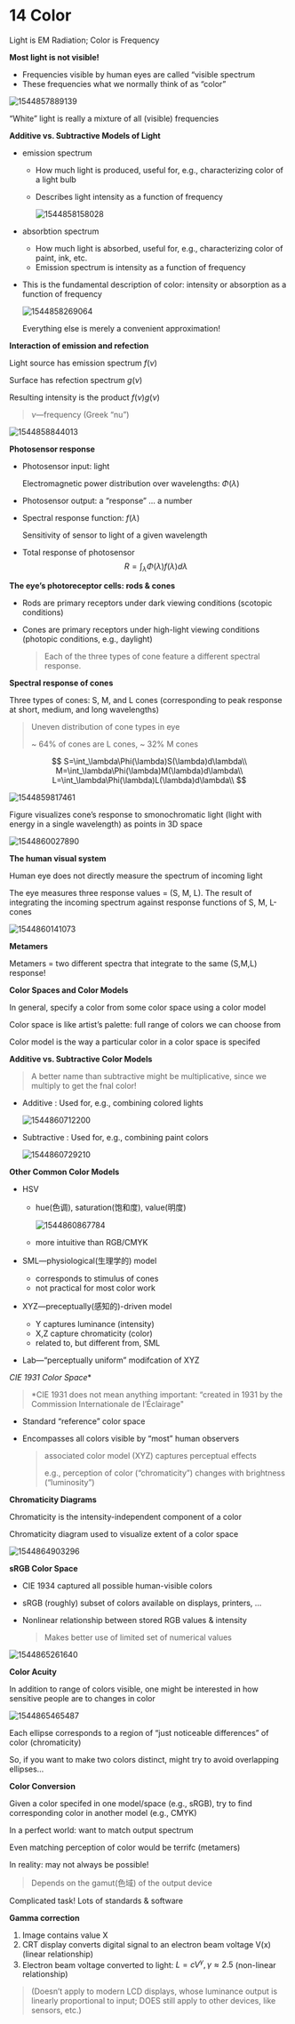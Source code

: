 # 14 Color

Light is EM Radiation; Color is Frequency 

**Most light is not visible!**

- Frequencies visible by human eyes are called “visible spectrum 
- These frequencies what we normally think of as “color” 

![1544857889139](assets/1544857889139.jpg)

“White” light is really a mixture of all (visible) frequencies 

**Additive vs. Subtractive Models of Light**

- emission  spectrum

  - How much light is produced, useful for, e.g., characterizing color of a light bulb 

  - Describes light intensity as a function of frequency 

    ![1544858158028](assets/1544858158028.jpg)

- absorbtion spectrum

  - How much light is absorbed, useful for, e.g., characterizing color of paint, ink, etc. 
  - Emission spectrum is intensity as a function of frequency 

- This is the fundamental description of color: intensity or absorption as a function of frequency 

  ![1544858269064](assets/1544858269064.jpg)

  Everything else is merely a convenient approximation! 

**Interaction of emission and refection**

Light source has emission spectrum $f(\nu)$

Surface has refection spectrum $g(\nu)$

Resulting intensity is the product  $f(\nu)g(\nu)$

> $\nu$—frequency (Greek “nu”) 

![1544858844013](assets/1544858844013.jpg)

**Photosensor response**

- Photosensor input: light 

  Electromagnetic power distribution over wavelengths: $\Phi(\lambda)$

- Photosensor output: a “response” … a number 

- Spectral response function: $f(\lambda)$

  Sensitivity of sensor to light of a given wavelength 

- Total response of photosensor 
  $$
  R=\int_\lambda{\Phi}(\lambda)f(\lambda)d\lambda
  $$


**The eye’s photoreceptor cells: rods & cones**

- Rods are primary receptors under dark viewing conditions (scotopic conditions) 

- Cones are primary receptors under high-light viewing conditions (photopic conditions, e.g., daylight) 

  > Each of the three types of cone feature a different spectral response. 

**Spectral response of cones**

Three types of cones: S, M, and L cones (corresponding to peak response at short, medium, and long wavelengths) 

> Uneven distribution of cone types in eye 
>
> ~ 64% of cones are L cones, ~ 32% M cones 

$$
S=\int_\lambda\Phi(\lambda)S(\lambda)d\lambda\\
M=\int_\lambda\Phi(\lambda)M(\lambda)d\lambda\\
L=\int_\lambda\Phi(\lambda)L(\lambda)d\lambda\\
$$

![1544859817461](assets/1544859817461.jpg)

Figure visualizes cone’s response to smonochromatic light (light with energy in a single wavelength) as points in 3D space 

![1544860027890](assets/1544860027890.jpg)

**The human visual system**

Human eye does not directly measure the spectrum of incoming light 

The eye measures three response values = (S, M, L). The result of integrating the incoming spectrum against response functions of S, M, L-cones 

![1544860141073](assets/1544860141073.jpg)

**Metamers**

Metamers = two different spectra that integrate to the same (S,M,L) response! 

**Color Spaces and Color Models**

In general, specify a color from some color space using a color model 

Color space is like artist’s palette: full range of colors we can choose from

Color model is the way a particular color in a color space is specifed 

**Additive vs. Subtractive Color Models**

> A better name than subtractive might be multiplicative, since we multiply to get the fnal color! 

- Additive : Used for, e.g., combining colored lights 

  ![1544860712200](assets/1544860712200.jpg)

- Subtractive : Used for, e.g., combining paint colors 

  ![1544860729210](assets/1544860729210.jpg)

**Other Common Color Models**

- HSV

  - hue(色调), saturation(饱和度), value(明度) 

    ![1544860867784](assets/1544860867784.jpg)

  - more intuitive than RGB/CMYK 

- SML—physiological(生理学的) model

  - corresponds to stimulus of cones 
  - not practical for most color work 

- XYZ—preceptually(感知的)-driven model 

  - Y captures luminance (intensity) 
  - X,Z capture chromaticity (color) 
  - related to, but different from, SML 

- Lab—“perceptually uniform” modifcation of XYZ 

**CIE 1931* Color Space**

> *CIE 1931 does not mean anything important: “created in 1931 by the Commission Internationale de l’Éclairage" 

- Standard “reference” color space 

- Encompasses all colors visible by “most” human observers 

  > associated color model (XYZ) captures perceptual effects 
  >
  > e.g., perception of color (“chromaticity”) changes with brightness (“luminosity”) 

**Chromaticity Diagrams**

Chromaticity is the intensity-independent component of a color 

Chromaticity diagram used to visualize extent of a color space 

![1544864903296](assets/1544864903296.jpg)

**sRGB Color Space**

- CIE 1934 captured all possible human-visible colors 

- sRGB (roughly) subset of colors available on displays, printers, … 

- Nonlinear relationship between stored RGB values & intensity 

  > Makes better use of limited set of numerical values 

![1544865261640](assets/1544865261640.jpg)

**Color Acuity**

In addition to range of colors visible, one might be interested in how sensitive people are to changes in color 

![1544865465487](assets/1544865465487.jpg)

Each ellipse corresponds to a region of “just noticeable differences” of color (chromaticity) 

So, if you want to make two colors distinct, might try to avoid overlapping ellipses… 

**Color Conversion**

Given a color specifed in one model/space (e.g., sRGB), try to find corresponding color in another model (e.g., CMYK) 

In a perfect world: want to match output spectrum 

Even matching perception of color would be terrifc (metamers) 

In reality: may not always be possible!

> Depends on the gamut(色域) of the output device 

Complicated task! Lots of standards & software 

**Gamma correction**

1. Image contains value X 
2. CRT display converts digital signal to an electron beam voltage V(x) (linear relationship) 
3. Electron beam voltage converted to light: $L=cV^\gamma, \gamma\approx2.5$ (non-linear relationship) 

> (Doesn’t apply to modern LCD displays, whose luminance output is linearly proportional to input; DOES still apply to other devices, like sensors, etc.) 

<script type="text/javascript" src="http://cdn.mathjax.org/mathjax/latest/MathJax.js?config=TeX-AMS-MML_HTMLorMML"></script>
<script type="text/x-mathjax-config">
MathJax.Hub.Config({ tex2jax: {inlineMath: [['$', '$']]}, messageStyle: "none" });
</script>